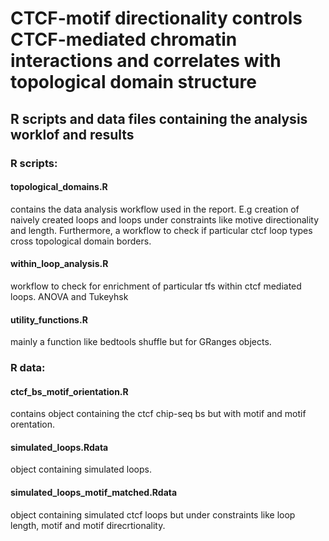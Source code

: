 # CTCF-motif directionality controls CTCF-mediated chromatin interactions and correlates with topological domain structure
## R scripts and data files containing the analysis worklof and results

### R scripts:

#### topological_domains.R
contains the data analysis workflow used in the report. E.g creation of naively created loops and loops under constraints like motive directionality and length. Furthermore, a workflow to check if particular ctcf loop types cross topological domain borders.

#### within_loop_analysis.R
workflow to check for enrichment of particular tfs within ctcf mediated loops. ANOVA and Tukeyhsk

#### utility_functions.R
mainly a function like bedtools shuffle but for GRanges objects.

### R data:

#### ctcf_bs_motif_orientation.R
contains object containing the ctcf chip-seq bs but with motif and motif orentation.

#### simulated_loops.Rdata
object containing simulated loops.

#### simulated_loops_motif_matched.Rdata
object containing simulated ctcf loops but under constraints like loop length, motif and motif direcrtionality.
